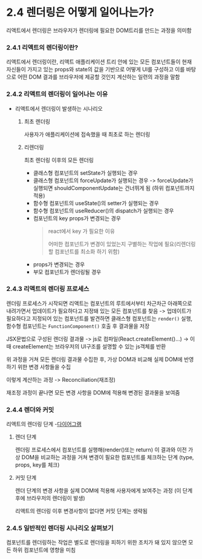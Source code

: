 # 2.4 렌더링은 어떻게 일어나는가?

리액트에서 렌더링은 브라우저가 렌더링에 필요한 DOM트리를 만드는 과정을 의미함

### 2.4.1 리액트의 렌더링이란?

리액트에서 렌더링이란, 리액트 애플리케이션 트리 안에 있는 모든 컴포넌트들이 현재 자신들이 가지고 있는 props와 state의 값을 기반으로 어떻게 UI를 구성하고 이를 바탕으로 어떤 DOM 결과를 브라우저에 제공할 것인지 계산하는 일련의 과정을 말함

### 2.4.2 리액트의 렌더링이 일어나는 이유

- 리액트에서 렌더링이 발생하는 시나리오

  1. 최초 렌더링

     사용자가 애플리케이션에 접속했을 때 최초로 하는 렌더링

  2. 리렌더링

     최초 렌더링 이후의 모든 렌더링

     - 클래스형 컴포넌트의 setState가 실행되는 경우
     - 클래스형 컴포넌트의 forceUpdate가 실행되는 경우 -> forceUpdate가 실행되면 shouldComponentUpdate는 건너뛰게 됨 (하위 컴포넌트까지 적용)
     - 함수형 컴포넌트의 useState()의 setter가 실행되는 경우
     - 함수형 컴포넌트의 useReducer()의 dispatch가 실행되는 경우
     - 컴포넌트의 key props가 변경되는 경우
       > react에서 key 가 필요한 이유
       >
       > 어떠한 컴포넌트가 변경이 있었는지 구별하는 작업에 필요(리렌더링할 컴포넌트를 최소화 하기 위함)
     - props가 변경되는 경우
     - 부모 컴포넌트가 렌더링될 경우

### 2.4.3 리액트의 렌더링 프로세스

렌더링 프로세스가 시작되면 리액트는 컴포넌트의 루트에서부터 차근차근 아래쪽으로 내려가면서 업데이트가 필요하다고 지정돼 있는 모든 컴포넌트를 찾음 -> 업데이트가 필요하다고 지정되어 있는 컴포넌트를 발견하면 클래스형 컴포넌트는 `render()` 실행, 함수형 컴포넌트는 `FunctionComponent()` 호출 후 결과물을 저장

JSX문법으로 구성된 렌더링 결과물 -> js로 컴파일(React.createElement()...) -> 이때 createElement는 브라우저의 UI구조를 설명할 수 있는 js객체를 반환

위 과정을 거쳐 모든 렌더링 결과물 수집한 후, 가상 DOM과 비교해 실제 DOM에 반영하기 위한 변경 사항들을 수집

이렇게 계산하는 과정 -> Reconciliation(재조정)

재조정 과정이 끝나면 모든 변경 사항을 DOM에 적용해 변경된 결과물을 보여줌

### 2.4.4 렌더와 커밋

리액트의 렌더링 단계 -[다이어그램](https://projects.wojtekmaj.pl/react-lifecycle-methods-diagram/)

1. 렌더 단계

   렌더링 프로세스에서 컴포넌트를 실행해(render()또는 return) 이 결과와 이전 가상 DOM을 비교하는 과정을 거쳐 변경이 필요한 컴포넌트를 체크하는 단계 (type, props, key를 체크)

2. 커밋 단계

   렌더 단계의 변경 사항을 실제 DOM에 적용해 사용자에게 보여주는 과정 (이 단계 후에 브라우저의 렌더링이 발생)

   리액트의 렌더링 이후 변경사항이 없다면 커밋 단계는 생략됨

### 2.4.5 일반적인 렌더링 시나리오 살펴보기

컴포넌트를 렌더링하는 작업은 별도로 렌더링을 피하기 위한 조치가 돼 있지 않으면 모든 하위 컴포넌트에 영향을 미침
